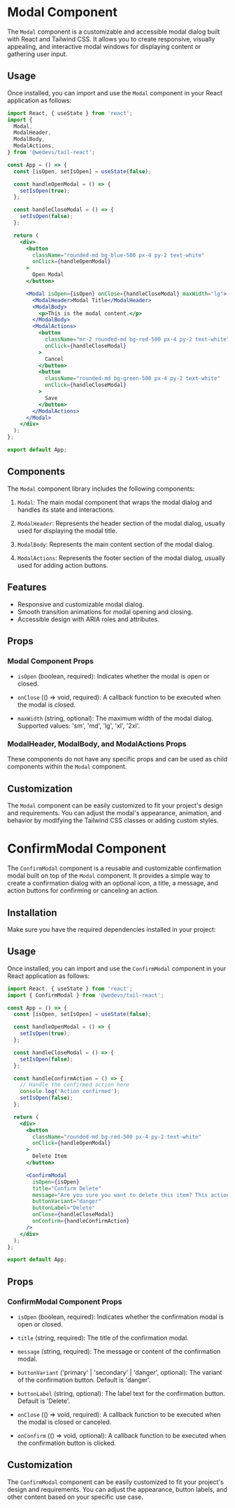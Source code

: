 # Modal Component

The `Modal` component is a customizable and accessible modal dialog built with React and Tailwind CSS. It allows you to create responsive, visually appealing, and interactive modal windows for displaying content or gathering user input.

## Usage

Once installed, you can import and use the `Modal` component in your React application as follows:

```jsx
import React, { useState } from 'react';
import {
  Modal,
  ModalHeader,
  ModalBody,
  ModalActions,
} from '@wedevs/tail-react';

const App = () => {
  const [isOpen, setIsOpen] = useState(false);

  const handleOpenModal = () => {
    setIsOpen(true);
  };

  const handleCloseModal = () => {
    setIsOpen(false);
  };

  return (
    <div>
      <button
        className="rounded-md bg-blue-500 px-4 py-2 text-white"
        onClick={handleOpenModal}
      >
        Open Modal
      </button>

      <Modal isOpen={isOpen} onClose={handleCloseModal} maxWidth="lg">
        <ModalHeader>Modal Title</ModalHeader>
        <ModalBody>
          <p>This is the modal content.</p>
        </ModalBody>
        <ModalActions>
          <button
            className="mr-2 rounded-md bg-red-500 px-4 py-2 text-white"
            onClick={handleCloseModal}
          >
            Cancel
          </button>
          <button
            className="rounded-md bg-green-500 px-4 py-2 text-white"
            onClick={handleCloseModal}
          >
            Save
          </button>
        </ModalActions>
      </Modal>
    </div>
  );
};

export default App;
```

## Components

The `Modal` component library includes the following components:

1. `Modal`: The main modal component that wraps the modal dialog and handles its state and interactions.

2. `ModalHeader`: Represents the header section of the modal dialog, usually used for displaying the modal title.

3. `ModalBody`: Represents the main content section of the modal dialog.

4. `ModalActions`: Represents the footer section of the modal dialog, usually used for adding action buttons.

## Features

- Responsive and customizable modal dialog.
- Smooth transition animations for modal opening and closing.
- Accessible design with ARIA roles and attributes.

## Props

### Modal Component Props

- `isOpen` (boolean, required): Indicates whether the modal is open or closed.

- `onClose` (() => void, required): A callback function to be executed when the modal is closed.

- `maxWidth` (string, optional): The maximum width of the modal dialog. Supported values: 'sm', 'md', 'lg', 'xl', '2xl'.

### ModalHeader, ModalBody, and ModalActions Props

These components do not have any specific props and can be used as child components within the `Modal` component.

## Customization

The `Modal` component can be easily customized to fit your project's design and requirements. You can adjust the modal's appearance, animation, and behavior by modifying the Tailwind CSS classes or adding custom styles.

# ConfirmModal Component

The `ConfirmModal` component is a reusable and customizable confirmation modal built on top of the `Modal` component. It provides a simple way to create a confirmation dialog with an optional icon, a title, a message, and action buttons for confirming or canceling an action.

## Installation

Make sure you have the required dependencies installed in your project:

## Usage

Once installed, you can import and use the `ConfirmModal` component in your React application as follows:

```jsx
import React, { useState } from 'react';
import { ConfirmModal } from '@wedevs/tail-react';

const App = () => {
  const [isOpen, setIsOpen] = useState(false);

  const handleOpenModal = () => {
    setIsOpen(true);
  };

  const handleCloseModal = () => {
    setIsOpen(false);
  };

  const handleConfirmAction = () => {
    // Handle the confirmed action here
    console.log('Action confirmed');
    setIsOpen(false);
  };

  return (
    <div>
      <button
        className="rounded-md bg-red-500 px-4 py-2 text-white"
        onClick={handleOpenModal}
      >
        Delete Item
      </button>

      <ConfirmModal
        isOpen={isOpen}
        title="Confirm Delete"
        message="Are you sure you want to delete this item? This action cannot be undone."
        buttonVariant="danger"
        buttonLabel="Delete"
        onClose={handleCloseModal}
        onConfirm={handleConfirmAction}
      />
    </div>
  );
};

export default App;
```

## Props

### ConfirmModal Component Props

- `isOpen` (boolean, required): Indicates whether the confirmation modal is open or closed.

- `title` (string, required): The title of the confirmation modal.

- `message` (string, required): The message or content of the confirmation modal.

- `buttonVariant` ('primary' | 'secondary' | 'danger', optional): The variant of the confirmation button. Default is 'danger'.

- `buttonLabel` (string, optional): The label text for the confirmation button. Default is 'Delete'.

- `onClose` (() => void, required): A callback function to be executed when the modal is closed or canceled.

- `onConfirm` (() => void, optional): A callback function to be executed when the confirmation button is clicked.

## Customization

The `ConfirmModal` component can be easily customized to fit your project's design and requirements. You can adjust the appearance, button labels, and other content based on your specific use case.
